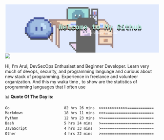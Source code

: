 ![banner](.github/banner-profile.png)
<img src="https://user-images.githubusercontent.com/73097560/115834477-dbab4500-a447-11eb-908a-139a6edaec5c.gif"></p>

Hi, I'm Arul, DevSecOps Enthusiast and Beginner Developer. Learn very much of devops, security, and programming language and curious about new stack of programming. Experience in freelance and volunteer organization. And this my waka time , to show are the statistics of programming languages that I often use

📊 **Quote Of The Day is:**
<!--START_SECTION:waka-->

```txt
Go                         82 hrs 26 mins  >>>>>>>>>>>>>============   52.46 %
Markdown                   18 hrs 11 mins  >>>======================   11.58 %
Python                     12 hrs 23 mins  >>=======================   07.89 %
Bash                       5 hrs 24 mins   >========================   03.44 %
JavaScript                 4 hrs 33 mins   >========================   02.90 %
Other                      4 hrs 22 mins   >========================   02.79 %
```

<!--END_SECTION:waka-->
